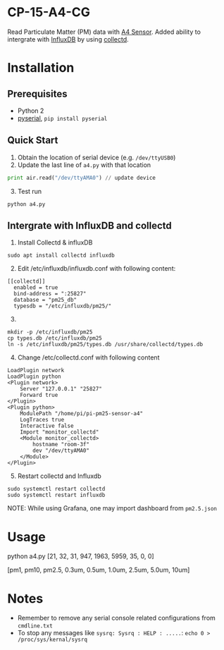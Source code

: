 # CP-15-A4-CG
Read Particulate Matter (PM) data with [A4 Sensor](https://www.aliexpress.com/store/product/Laser-PM2-5-particle-mass-concentration-sensor-A4-dust-dust-sensors-INSAN-CP-15-A4/1725971_32637917424.html).
Added ability to intergrate with [InfluxDB](https://github.com/influxdata/influxdb) by using [collectd](https://github.com/collectd/collectd).

# Installation

## Prerequisites
- Python 2
- [pyserial](https://github.com/pyserial/pyserial), `pip install pyserial`

## Quick Start

1. Obtain the location of serial device (e.g. `/dev/ttyUSB0`)
2. Update the last line of `a4.py` with that location

```python
print air.read("/dev/ttyAMA0") // update device
```

3. Test run

```
python a4.py
```

## Intergrate with InfluxDB and collectd

1. Install Collectd & influxDB

```
sudo apt install collectd influxdb
```

2. Edit /etc/influxdb/influxdb.conf with following content:

```
[[collectd]]
  enabled = true
  bind-address = ":25827"
  database = "pm25_db"
  typesdb = "/etc/influxdb/pm25/"
```

3.

```
mkdir -p /etc/influxdb/pm25
cp types.db /etc/influxdb/pm25
ln -s /etc/influxdb/pm25/types.db /usr/share/collectd/types.db
```

4. Change /etc/collectd.conf with following content

```
LoadPlugin network
LoadPlugin python
<Plugin network>
    Server "127.0.0.1" "25827"
    Forward true
</Plugin>
<Plugin python>
    ModulePath "/home/pi/pi-pm25-sensor-a4"
    LogTraces true
    Interactive false
    Import "monitor_collectd"
    <Module monitor_collectd>
        hostname "room-3f"
        dev "/dev/ttyAMA0"
    </Module>
</Plugin>
```

5. Restart collectd and Influxdb
```
sudo systemctl restart collectd
sudo systemctl restart influxdb
```

NOTE: While using Grafana, one may import dashboard from `pm2.5.json`

# Usage

python a4.py
[21, 32, 31, 947, 1963, 5959, 35, 0, 0]

[pm1, pm10, pm2.5, 0.3um, 0.5um, 1.0um, 2.5um, 5.0um, 10um]

# Notes
- Remember to remove any serial console related configurations from `cmdline.txt`
- To stop any messages like `sysrq: Sysrq : HELP : .....`: `echo 0 > /proc/sys/kernal/sysrq`
